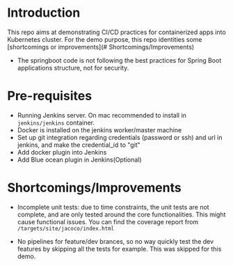 # Introduction
This repo aims at demonstrating CI/CD practices for containerized apps into Kubernetes cluster.
For the demo purpose, this repo identities some [shortcomings or improvements](# Shortcomings/Improvements) 
- The springboot code is not following the best practices for Spring Boot applications structure, not for security.

# Pre-requisites
- Running Jenkins server. On mac recommended to install in `jenkins/jenkins` container.
- Docker is installed on the jenkins worker/master machine
- Set up git integration regarding credentials (password or ssh) and url in jenkins, and make the credential_id to "git"
- Add docker plugin into Jenkins
- Add Blue ocean plugin in Jenkins(Optional)


# Shortcomings/Improvements
- Incomplete unit tests: due to time constraints, the unit tests are not complete, and are only tested around the core functionalities.
This might cause functional issues. You can find the coverage report from `/targets/site/jacoco/index.html`
  
- No pipelines for feature/dev brances, so no way quickly test the dev features by skipping all the tests for example. This was skipped for this demo.